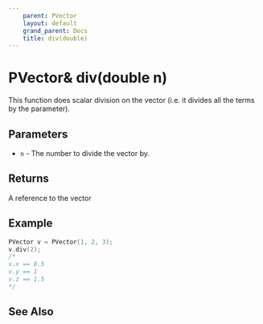 ```yaml
---
    parent: PVector
    layout: default
    grand_parent: Docs
    title: div(double)
---
```


# PVector& div(double n)

This function does scalar division on the vector (i.e. it divides all the terms by the parameter).

## Parameters

- `n` - The number to divide the vector by.

## Returns

A reference to the vector

## Example

```cpp
PVector v = PVector(1, 2, 3);
v.div(2);
/*
v.x == 0.5
v.y == 1
v.z == 1.5
*/
```

## See Also
